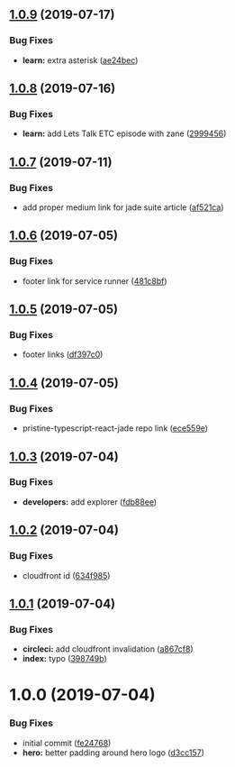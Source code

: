 ## [1.0.9](https://github.com/etclabscore/jade-website/compare/1.0.8...1.0.9) (2019-07-17)


### Bug Fixes

* **learn:** extra asterisk ([ae24bec](https://github.com/etclabscore/jade-website/commit/ae24bec))

## [1.0.8](https://github.com/etclabscore/jade-website/compare/1.0.7...1.0.8) (2019-07-16)


### Bug Fixes

* **learn:** add Lets Talk ETC episode with zane ([2999456](https://github.com/etclabscore/jade-website/commit/2999456))

## [1.0.7](https://github.com/etclabscore/jade-website/compare/1.0.6...1.0.7) (2019-07-11)


### Bug Fixes

* add proper medium link for jade suite article ([af521ca](https://github.com/etclabscore/jade-website/commit/af521ca))

## [1.0.6](https://github.com/etclabscore/jade-website/compare/1.0.5...1.0.6) (2019-07-05)


### Bug Fixes

* footer link for service runner ([481c8bf](https://github.com/etclabscore/jade-website/commit/481c8bf))

## [1.0.5](https://github.com/etclabscore/jade-website/compare/1.0.4...1.0.5) (2019-07-05)


### Bug Fixes

* footer links ([df397c0](https://github.com/etclabscore/jade-website/commit/df397c0))

## [1.0.4](https://github.com/etclabscore/jade-website/compare/1.0.3...1.0.4) (2019-07-05)


### Bug Fixes

* pristine-typescript-react-jade repo link ([ece559e](https://github.com/etclabscore/jade-website/commit/ece559e))

## [1.0.3](https://github.com/etclabscore/jade-website/compare/1.0.2...1.0.3) (2019-07-04)


### Bug Fixes

* **developers:** add explorer ([fdb88ee](https://github.com/etclabscore/jade-website/commit/fdb88ee))

## [1.0.2](https://github.com/etclabscore/jade-website/compare/1.0.1...1.0.2) (2019-07-04)


### Bug Fixes

* cloudfront id ([634f985](https://github.com/etclabscore/jade-website/commit/634f985))

## [1.0.1](https://github.com/etclabscore/jade-website/compare/1.0.0...1.0.1) (2019-07-04)


### Bug Fixes

* **circleci:** add cloudfront invalidation ([a867cf8](https://github.com/etclabscore/jade-website/commit/a867cf8))
* **index:** typo ([398749b](https://github.com/etclabscore/jade-website/commit/398749b))

# 1.0.0 (2019-07-04)


### Bug Fixes

* initial commit ([fe24768](https://github.com/etclabscore/jade-website/commit/fe24768))
* **hero:** better padding around hero logo ([d3cc157](https://github.com/etclabscore/jade-website/commit/d3cc157))
